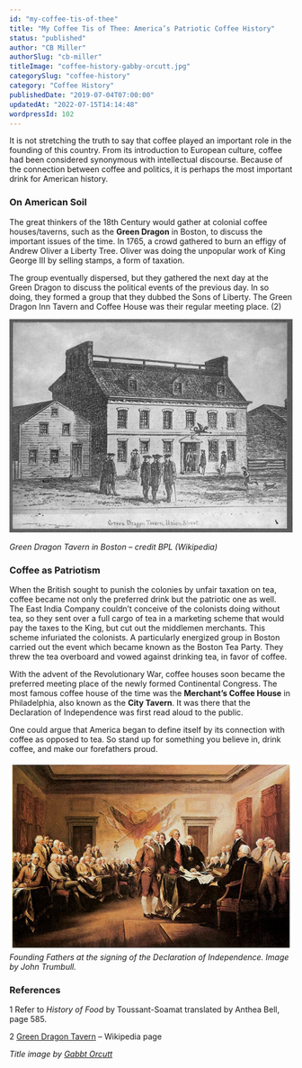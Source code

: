 ```yaml
---
id: "my-coffee-tis-of-thee"
title: "My Coffee Tis of Thee: America’s Patriotic Coffee History"
status: "published"
author: "CB Miller"
authorSlug: "cb-miller"
titleImage: "coffee-history-gabby-orcutt.jpg"
categorySlug: "coffee-history"
category: "Coffee History"
publishedDate: "2019-07-04T07:00:00"
updatedAt: "2022-07-15T14:14:48"
wordpressId: 102
---
```


It is not stretching the truth to say that coffee played an important role in the founding of this country. From its introduction to European culture, coffee had been considered synonymous with intellectual discourse. Because of the connection between coffee and politics, it is perhaps the most important drink for American history.

### On American Soil

The great thinkers of the 18th Century would gather at colonial coffee houses/taverns, such as the **Green Dragon** in Boston, to discuss the important issues of the time. In 1765, a crowd gathered to burn an effigy of Andrew Oliver a Liberty Tree. Oliver was doing the unpopular work of King George III by selling stamps, a form of taxation.

The group eventually dispersed, but they gathered the next day at the Green Dragon to discuss the political events of the previous day. In so doing, they formed a group that they dubbed the Sons of Liberty. The Green Dragon Inn Tavern and Coffee House was their regular meeting place. (2)

![Green Dragon tavern - Boston](650px-Green_Dragon_Tavern1.jpg)

*Green Dragon Tavern in Boston – credit BPL (Wikipedia)* 

### Coffee as Patriotism

When the British sought to punish the colonies by unfair taxation on tea, coffee became not only the preferred drink but the patriotic one as well. The East India Company couldn’t conceive of the colonists doing without tea, so they sent over a full cargo of tea in a marketing scheme that would pay the taxes to the King, but cut out the middlemen merchants. This scheme infuriated the colonists. A particularly energized group in Boston carried out the event which became known as the Boston Tea Party. They threw the tea overboard and vowed against drinking tea, in favor of coffee.

With the advent of the Revolutionary War, coffee houses soon became the preferred meeting place of the newly formed Continental Congress. The most famous coffee house of the time was the **Merchant’s Coffee House** in Philadelphia, also known as the **City Tavern**. It was there that the Declaration of Independence was first read aloud to the public.

One could argue that America began to define itself by its connection with coffee as opposed to tea. So stand up for something you believe in, drink coffee, and make our forefathers proud.

![declaration-of-independence john trumbull](declaration-of-independence-john-trumbull.jpg)  
*Founding Fathers at the signing of the Declaration of Independence. Image by John Trumbull.*

### References

1 Refer to *History of Food* by Toussant-Soamat translated by Anthea Bell, page 585.

2 [Green Dragon Tavern](https://en.wikipedia.org/wiki/Green_Dragon_Tavern) – Wikipedia page

*Title image by [Gabbt Orcutt](https://unsplash.com/@monroefiles)*
